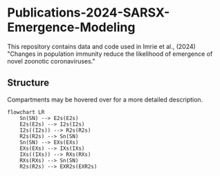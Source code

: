 # Publications-2024-SARSX-Emergence-Modeling
This repository contains data and code used in Imrie et al., (2024) "Changes in population immunity reduce the likelihood of emergence of novel zoonotic coronaviruses."


## Structure

Compartments may be hovered over for a more detailed description.
```mermaid
flowchart LR
    Sn(SN) --> E2s(E2s)
    E2s(E2s) --> I2s(I2s)
    I2s((I2s)) --> R2s(R2s)
    R2s(R2s) --> Sn(SN)
    Sn(SN) --> EXs(EXs)
    EXs(EXs) --> IXs(IXs)
    IXs((IXs)) --> RXs(RXs)
    RXs(RXs) --> Sn(SN)
    R2s(R2s) --> EXR2s(EXR2s)
